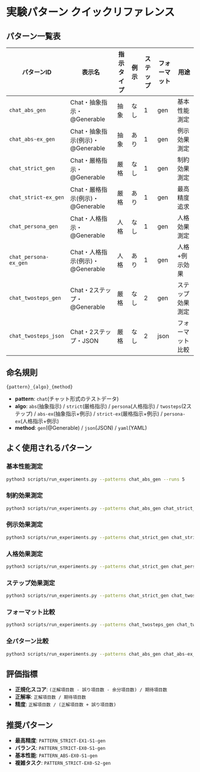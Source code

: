 # 実験パターン クイックリファレンス

## パターン一覧表

| パターンID | 表示名 | 指示タイプ | 例示 | ステップ | フォーマット | 用途 |
|------------|--------|------------|------|----------|------------|------|
| `chat_abs_gen` | Chat・抽象指示・@Generable | 抽象 | なし | 1 | gen | 基本性能測定 |
| `chat_abs-ex_gen` | Chat・抽象指示(例示)・@Generable | 抽象 | あり | 1 | gen | 例示効果測定 |
| `chat_strict_gen` | Chat・厳格指示・@Generable | 厳格 | なし | 1 | gen | 制約効果測定 |
| `chat_strict-ex_gen` | Chat・厳格指示(例示)・@Generable | 厳格 | あり | 1 | gen | 最高精度追求 |
| `chat_persona_gen` | Chat・人格指示・@Generable | 人格 | なし | 1 | gen | 人格効果測定 |
| `chat_persona-ex_gen` | Chat・人格指示(例示)・@Generable | 人格 | あり | 1 | gen | 人格+例示効果 |
| `chat_twosteps_gen` | Chat・2ステップ・@Generable | 厳格 | なし | 2 | gen | ステップ効果測定 |
| `chat_twosteps_json` | Chat・2ステップ・JSON | 厳格 | なし | 2 | json | フォーマット比較 |

## 命名規則

```
{pattern}_{algo}_{method}
```

- **pattern**: `chat`(チャット形式のテストデータ)
- **algo**: `abs`(抽象指示) / `strict`(厳格指示) / `persona`(人格指示) / `twosteps`(2ステップ) / `abs-ex`(抽象指示+例示) / `strict-ex`(厳格指示+例示) / `persona-ex`(人格指示+例示)
- **method**: `gen`(@Generable) / `json`(JSON) / `yaml`(YAML)

## よく使用されるパターン

### 基本性能測定
```bash
python3 scripts/run_experiments.py --patterns chat_abs_gen --runs 5
```

### 制約効果測定
```bash
python3 scripts/run_experiments.py --patterns chat_abs_gen chat_strict_gen --runs 3
```

### 例示効果測定
```bash
python3 scripts/run_experiments.py --patterns chat_strict_gen chat_strict-ex_gen --runs 3
```

### 人格効果測定
```bash
python3 scripts/run_experiments.py --patterns chat_strict_gen chat_persona_gen --runs 3
```

### ステップ効果測定
```bash
python3 scripts/run_experiments.py --patterns chat_strict_gen chat_twosteps_gen --runs 3
```

### フォーマット比較
```bash
python3 scripts/run_experiments.py --patterns chat_twosteps_gen chat_twosteps_json --runs 3
```

### 全パターン比較
```bash
python3 scripts/run_experiments.py --patterns chat_abs_gen chat_abs-ex_gen chat_strict_gen chat_strict-ex_gen chat_persona_gen chat_persona-ex_gen chat_twosteps_gen chat_twosteps_json --runs 1
```

## 評価指標

- **正規化スコア**: `(正解項目数 - 誤り項目数 - 余分項目数) / 期待項目数`
- **正解率**: `正解項目数 / 期待項目数`
- **精度**: `正解項目数 / (正解項目数 + 誤り項目数)`

## 推奨パターン

- **最高精度**: `PATTERN_STRICT-EX1-S1-gen`
- **バランス**: `PATTERN_STRICT-EX0-S1-gen`
- **基本性能**: `PATTERN_ABS-EX0-S1-gen`
- **複雑タスク**: `PATTERN_STRICT-EX0-S2-gen`

